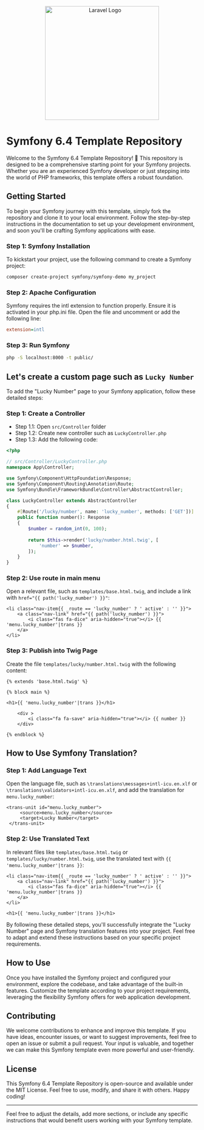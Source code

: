 <p align="center">
    <a href="https://symfony.com" target="_blank">
        <img src="https://symfony.com/logos/symfony_black_02.png" width="300" alt="Laravel Logo">
    </a>
</p>

# Symfony 6.4 Template Repository

Welcome to the Symfony 6.4 Template Repository! 🚀 This repository is designed to be a comprehensive starting point for your Symfony projects. Whether you are an experienced Symfony developer or just stepping into the world of PHP frameworks, this template offers a robust foundation.

## Getting Started

To begin your Symfony journey with this template, simply fork the repository and clone it to your local environment. Follow the step-by-step instructions in the documentation to set up your development environment, and soon you'll be crafting Symfony applications with ease.

### Step 1: Symfony Installation

To kickstart your project, use the following command to create a Symfony project:

```bash
composer create-project symfony/symfony-demo my_project
```
### Step 2: Apache Configuration

Symfony requires the intl extension to function properly. Ensure it is activated in your php.ini file. Open the file and uncomment or add the following line:

```ini
extension=intl
```
### Step 3: Run Symfony

```bash
php -S localhost:8000 -t public/
```

## Let's create a custom page such as `Lucky Number`

To add the "Lucky Number" page to your Symfony application, follow these detailed steps:

### Step 1: Create a Controller

- Step 1.1: Open `src/Controller` folder
- Step 1.2: Create new controller such as `LuckyController.php` 
- Step 1.3: Add the following code:

```php
<?php

// src/Controller/LuckyController.php
namespace App\Controller;

use Symfony\Component\HttpFoundation\Response;
use Symfony\Component\Routing\Annotation\Route;
use Symfony\Bundle\FrameworkBundle\Controller\AbstractController;   

class LuckyController extends AbstractController
{
    #[Route('/lucky/number', name: 'lucky_number', methods: ['GET'])]
    public function number(): Response
    {
        $number = random_int(0, 100);
        
        return $this->render('lucky/number.html.twig', [
            'number' => $number,
        ]);
    }
}
```
### Step 2: Use route in main menu

Open a relevant file, such as `templates/base.html.twig`, and include a link with `href="{{ path('lucky_number') }}"`:

```twig
<li class="nav-item{{ _route == 'lucky_number' ? ' active' : '' }}">
    <a class="nav-link" href="{{ path('lucky_number') }}">
        <i class="fas fa-dice" aria-hidden="true"></i> {{ 'menu.lucky_number'|trans }}
    </a>
</li>
```

### Step 3: Publish into Twig Page 

Create the file `templates/lucky/number.html.twig` with the following content:

```twig
{% extends 'base.html.twig' %}

{% block main %}
   
<h1>{{ 'menu.lucky_number'|trans }}</h1>

    <div >
        <i class="fa fa-save" aria-hidden="true"></i> {{ number }}
    </div>
    
{% endblock %}
```

## How to Use Symfony Translation?

### Step 1: Add Language Text

Open the language file, such as `\translations\messages+intl-icu.en.xlf` or `\translations\validators+intl-icu.en.xlf`, and add the translation for `menu.lucky_number`:

```xlf
<trans-unit id="menu.lucky_number">
     <source>menu.lucky_number</source>
     <target>Lucky Number</target>
 </trans-unit>
```

### Step 2: Use Translated Text

In relevant files like `templates/base.html.twig` or `templates/lucky/number.html.twig`, use the translated text with `{{ 'menu.lucky_number'|trans }}`:

```twig
<li class="nav-item{{ _route == 'lucky_number' ? ' active' : '' }}">
    <a class="nav-link" href="{{ path('lucky_number') }}">
        <i class="fas fa-dice" aria-hidden="true"></i> {{ 'menu.lucky_number'|trans }}
    </a>
</li>
```

```twing
<h1>{{ 'menu.lucky_number'|trans }}</h1>
```

By following these detailed steps, you'll successfully integrate the "Lucky Number" page and Symfony translation features into your project. Feel free to adapt and extend these instructions based on your specific project requirements.

## How to Use

Once you have installed the Symfony project and configured your environment, explore the codebase, and take advantage of the built-in features. Customize the template according to your project requirements, leveraging the flexibility Symfony offers for web application development.

## Contributing

We welcome contributions to enhance and improve this template. If you have ideas, encounter issues, or want to suggest improvements, feel free to open an issue or submit a pull request. Your input is valuable, and together we can make this Symfony template even more powerful and user-friendly.

## License

This Symfony 6.4 Template Repository is open-source and available under the MIT License. Feel free to use, modify, and share it with others. Happy coding!

---

Feel free to adjust the details, add more sections, or include any specific instructions that would benefit users working with your Symfony template.
